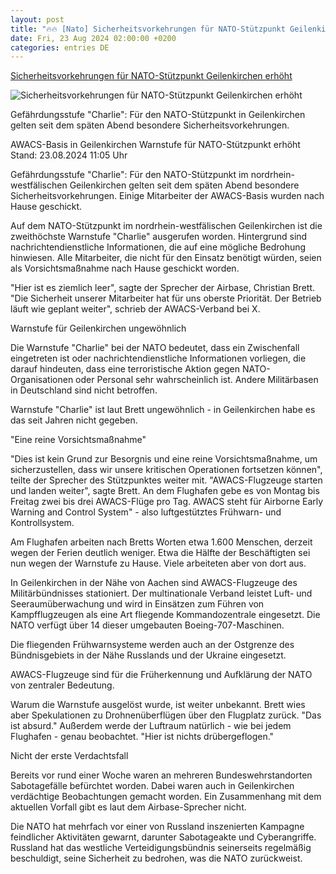 ```yaml
---
layout: post
title: "🔥🔥 [Nato] Sicherheitsvorkehrungen für NATO-Stützpunkt Geilenkirchen erhöht"
date: Fri, 23 Aug 2024 02:00:00 +0200
categories: entries DE
---
```

[Sicherheitsvorkehrungen für NATO-Stützpunkt Geilenkirchen erhöht](https://www.tagesschau.de/inland/geilenkirchen-nato-sicherheit-100.html)

![Sicherheitsvorkehrungen für NATO-Stützpunkt Geilenkirchen erhöht](https://images.tagesschau.de/image/73bf8232-d39f-4e04-a526-2876ce0c06dd/AAABkX5Yaiw/AAABkUqnCZ0/16x9-1280/geilenkirchen-100.jpg)

Gefährdungsstufe "Charlie": Für den NATO-Stützpunkt in Geilenkirchen gelten seit dem späten Abend besondere Sicherheitsvorkehrungen.

AWACS-Basis in Geilenkirchen Warnstufe für NATO-Stützpunkt erhöht Stand: 23.08.2024 11:05 Uhr

Gefährdungsstufe "Charlie": Für den NATO-Stützpunkt im nordrhein-westfälischen Geilenkirchen gelten seit dem späten Abend besondere Sicherheitsvorkehrungen. Einige Mitarbeiter der AWACS-Basis wurden nach Hause geschickt.

Auf dem NATO-Stützpunkt im nordrhein-westfälischen Geilenkirchen ist die zweithöchste Warnstufe "Charlie" ausgerufen worden. Hintergrund sind nachrichtendienstliche Informationen, die auf eine mögliche Bedrohung hinwiesen. Alle Mitarbeiter, die nicht für den Einsatz benötigt würden, seien als Vorsichtsmaßnahme nach Hause geschickt worden.

"Hier ist es ziemlich leer", sagte der Sprecher der Airbase, Christian Brett. "Die Sicherheit unserer Mitarbeiter hat für uns oberste Priorität. Der Betrieb läuft wie geplant weiter", schrieb der AWACS-Verband bei X.

Warnstufe für Geilenkirchen ungewöhnlich

Die Warnstufe "Charlie" bei der NATO bedeutet, dass ein Zwischenfall eingetreten ist oder nachrichtendienstliche Informationen vorliegen, die darauf hindeuten, dass eine terroristische Aktion gegen NATO-Organisationen oder Personal sehr wahrscheinlich ist. Andere Militärbasen in Deutschland sind nicht betroffen.

Warnstufe "Charlie" ist laut Brett ungewöhnlich - in Geilenkirchen habe es das seit Jahren nicht gegeben.

"Eine reine Vorsichtsmaßnahme"

"Dies ist kein Grund zur Besorgnis und eine reine Vorsichtsmaßnahme, um sicherzustellen, dass wir unsere kritischen Operationen fortsetzen können", teilte der Sprecher des Stützpunktes weiter mit. "AWACS-Flugzeuge starten und landen weiter", sagte Brett. An dem Flughafen gebe es von Montag bis Freitag zwei bis drei AWACS-Flüge pro Tag. AWACS steht für Airborne Early Warning and Control System" - also luftgestütztes Frühwarn- und Kontrollsystem.

Am Flughafen arbeiten nach Bretts Worten etwa 1.600 Menschen, derzeit wegen der Ferien deutlich weniger. Etwa die Hälfte der Beschäftigten sei nun wegen der Warnstufe zu Hause. Viele arbeiteten aber von dort aus.

In Geilenkirchen in der Nähe von Aachen sind AWACS-Flugzeuge des Militärbündnisses stationiert. Der multinationale Verband leistet Luft- und Seeraumüberwachung und wird in Einsätzen zum Führen von Kampfflugzeugen als eine Art fliegende Kommandozentrale eingesetzt. Die NATO verfügt über 14 dieser umgebauten Boeing-707-Maschinen.

Die fliegenden Frühwarnsysteme werden auch an der Ostgrenze des Bündnisgebiets in der Nähe Russlands und der Ukraine eingesetzt.

AWACS-Flugzeuge sind für die Früherkennung und Aufklärung der NATO von zentraler Bedeutung.

Warum die Warnstufe ausgelöst wurde, ist weiter unbekannt. Brett wies aber Spekulationen zu Drohnenüberflügen über den Flugplatz zurück. "Das ist absurd." Außerdem werde der Luftraum natürlich - wie bei jedem Flughafen - genau beobachtet. "Hier ist nichts drübergeflogen."

Nicht der erste Verdachtsfall

Bereits vor rund einer Woche waren an mehreren Bundeswehrstandorten Sabotagefälle befürchtet worden. Dabei waren auch in Geilenkirchen verdächtige Beobachtungen gemacht worden. Ein Zusammenhang mit dem aktuellen Vorfall gibt es laut dem Airbase-Sprecher nicht.

Die NATO hat mehrfach vor einer von Russland inszenierten Kampagne feindlicher Aktivitäten gewarnt, darunter Sabotageakte und Cyberangriffe. Russland hat das westliche Verteidigungsbündnis seinerseits regelmäßig beschuldigt, seine Sicherheit zu bedrohen, was die NATO zurückweist.

